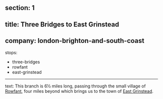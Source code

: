 ﻿section: 1
----
title: Three Bridges to East Grinstead
----
company: london-brighton-and-south-coast
----
stops:
- three-bridges
- rowfant
- east-grinstead
----
text: This branch is 6½ miles long, passing through the small village of [Rowfant](/stations/rowfant), four miles beyond which brings us to the town of [East Grinstead](/stations/east-grinstead).

